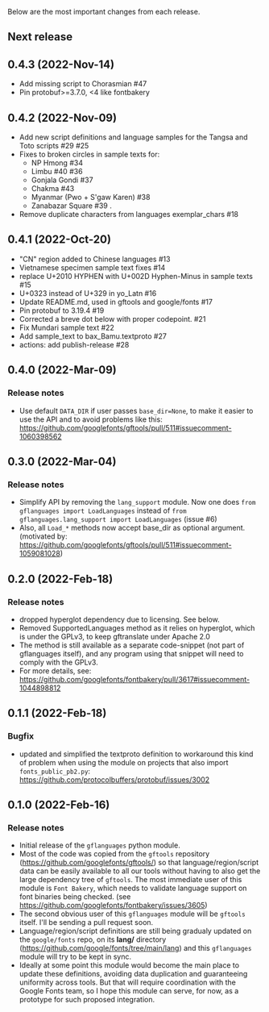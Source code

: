 Below are the most important changes from each release.

## Next release

## 0.4.3 (2022-Nov-14)
- Add missing script to Chorasmian #47
- Pin protobuf>=3.7.0, <4 like fontbakery

## 0.4.2 (2022-Nov-09)
- Add new script definitions and language samples for the Tangsa and Toto scripts #29 #25
- Fixes to broken circles in sample texts for: 
    -  NP Hmong #34
    -  Limbu #40 #36
    -  Gonjala Gondi #37
    -  Chakma #43
    -  Myanmar (Pwo + S'gaw Karen) #38
    -  Zanabazar Square #39 .
- Remove duplicate characters from languages exemplar_chars #18

## 0.4.1 (2022-Oct-20)
- "CN" region added to Chinese languages #13
- Vietnamese specimen sample text fixes #14
- replace U+2010 HYPHEN with U+002D Hyphen-Minus in sample texts #15
- U+0323 instead of U+329 in yo_Latn #16
- Update README.md, used in gftools and google/fonts #17
- Pin protobuf to 3.19.4 #19
- Corrected a breve dot below with proper codepoint. #21
- Fix Mundari sample text #22
- Add sample_text to bax_Bamu.textproto #27
- actions: add publish-release #28

## 0.4.0 (2022-Mar-09)
### Release notes
  - Use default `DATA_DIR` if user passes `base_dir=None`, to make it easier to use the API and to avoid problems like this: https://github.com/googlefonts/gftools/pull/511#issuecomment-1060398562


## 0.3.0 (2022-Mar-04)
### Release notes
  - Simplify API by removing the `lang_support` module. Now one does `from gflanguages import LoadLanguages` instead of `from gflanguages.lang_support import LoadLanguages` (issue #6)
  - Also, all `Load_*` methods now accept base_dir as optional argument. (motivated by: https://github.com/googlefonts/gftools/pull/511#issuecomment-1059081028)


## 0.2.0 (2022-Feb-18)
### Release notes
  - dropped hyperglot dependency due to licensing. See below.
  - Removed SupportedLanguages method as it relies on hyperglot, which is under the GPLv3, to keep gftranslate under Apache 2.0
  - The method is still available as a separate code-snippet (not part of gflanguages itself), and any program using that snippet will need to comply with the GPLv3.
  - For more details, see: https://github.com/googlefonts/fontbakery/pull/3617#issuecomment-1044898812


## 0.1.1 (2022-Feb-18)
### Bugfix
  - updated and simplified the textproto definition to workaround this kind of problem when using the module on projects that also import `fonts_public_pb2.py`: https://github.com/protocolbuffers/protobuf/issues/3002


## 0.1.0 (2022-Feb-16)
### Release notes
  - Initial release of the `gflanguages` python module.
  - Most of the code was copied from the `gftools` repository (https://github.com/googlefonts/gftools/) so that language/region/script data can be easily available to all our tools without having to also get the large dependency tree of `gftools`. The most immediate user of this module is `Font Bakery`, which needs to validate language support on font binaries being checked. (see https://github.com/googlefonts/fontbakery/issues/3605)
  - The second obvious user of this `gflanguages` module will be `gftools` itself. I'll be sending a pull request soon.
  - Language/region/script definitions are still being gradualy updated on the `google/fonts` repo, on its **lang/** directory (https://github.com/google/fonts/tree/main/lang) and this `gflanguages` module will try to be kept in sync.
  - Ideally at some point this module would become the main place to update these definitions, avoiding data duplication and guaranteeing uniformity across tools. But that will require coordination with the Google Fonts team, so I hope this module can serve, for now, as a prototype for such proposed integration.
